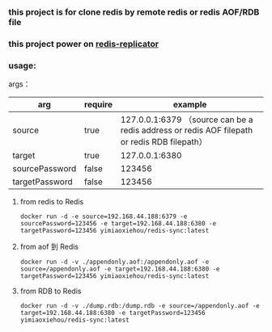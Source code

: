 ### this project is for clone redis by remote redis or redis AOF/RDB file

### this project power on [redis-replicator](https://github.com/leonchen83/redis-replicator)

### usage:

args：
 
| arg            | require | example                                                                                     |
|----------------|---------|---------------------------------------------------------------------------------------------|
| source         | true    | 127.0.0.1:6379  （source can be a redis address or redis AOF filepath or redis RDB filepath） |
| target         | true    | 127.0.0.1:6380                                                                              |
| sourcePassword | false   | 123456                                                                                      |
| targetPassword | false   | 123456                                                                                      |


1. from redis to Redis
    ```
    docker run -d -e source=192.168.44.188:6379 -e sourcePassword=123456 -e target=192.168.44.188:6380 -e targetPassword=123456 yimiaoxiehou/redis-sync:latest 
    ```
2. from aof 到 Redis
    ```
    docker run -d -v ./appendonly.aof:/appendonly.aof -e source=/appendonly.aof -e target=192.168.44.188:6380 -e targetPassword=123456 yimiaoxiehou/redis-sync:latest 
    ```
3. from RDB to Redis
    ```
    docker run -d -v ./dump.rdb:/dump.rdb -e source=/appendonly.aof -e target=192.168.44.188:6380 -e targetPassword=123456 yimiaoxiehou/redis-sync:latest 
    ```